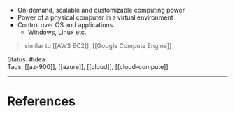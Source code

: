 - On-demand, scalable and customizable computing power
- Power of a physical computer in a virtual environment
- Control over OS and applications
	- Windows, Linux etc.

> similar to [[AWS EC2]], [[Google Compute Engine]]

Status: #idea  
Tags: [[az-900]], [[azure]], [[cloud]], [[cloud-compute]]

---
# References